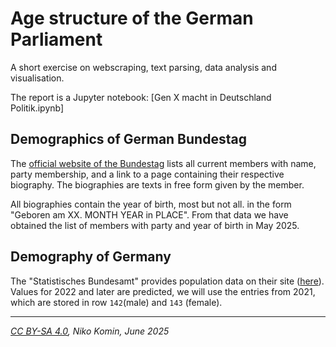 # Age structure of the German Parliament

A short exercise on webscraping, text parsing, data analysis and visualisation.

The report is a Jupyter notebook: [Gen X macht in Deutschland Politik.ipynb]


## Demographics of German Bundestag

The [official website of the Bundestag](https://www.bundestag.de/abgeordnete) lists all current members with name, party membership, and a link to a page containing their respective biography. The biographies are texts in free form given by the member.

All biographies contain the year of birth, most but not all. in the form "Geboren am XX. MONTH YEAR in PLACE". From that data we have obtained the list of members with party and year of birth in May 2025.


## Demography of Germany

The "Statistisches Bundesamt" provides population data on their site ([here](https://service.destatis.de/bevoelkerungspyramide/)). Values for 2022 and later are predicted, we will use the entries from 2021, which are stored in row `142`(male) and `143` (female).

---

*[CC BY-SA 4.0](https://creativecommons.org/licenses/by-sa/4.0/), Niko Komin, June 2025*
